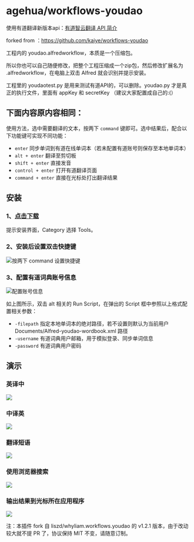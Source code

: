 
# agehua/workflows-youdao

使用有道翻译新版本api：[有道智云翻译 API 简介](http://ai.youdao.com/docs/doc-trans-api.s#p01)

forked from ：https://github.com/kaiye/workflows-youdao

工程内的 youdao.alfredworkflow，本质是一个压缩包。

所以你也可以自己随便修改，把整个工程压缩成一个zip包，然后修改扩展名为 .alfredworkflow，在电脑上双击 Alfred 就会识别并提示安装。

工程里的 youdaotest.py 是用来测试有道API的，可以删除。youdao.py 才是真正的执行文件，里面有 appKey 和 secretKey （建议大家配置成自己的:(）


## 下面内容原内容相同：

使用方法，选中需要翻译的文本，按两下 `command` 键即可。选中结果后，配合以下功能键可实现不同功能：

* `enter` 同步单词到有道在线单词本（若未配置有道账号则保存至本地单词本）
* `alt + enter` 翻译至剪切板
* `shift + enter` 直接发音
* `control + enter` 打开有道翻译页面
* `command + enter` 直接在光标处打出翻译结果

## 安装

### 1、[点击下载](https://github.com/agehua/workflows-youdao/blob/master/youdao.alfredworkflow?raw=true)
提示安装界面，Category 选择 Tools。

### 2、安装后设置双击快捷键

![按两下 command 设置快捷键](https://cloud.githubusercontent.com/assets/344283/12189204/b0d21524-b5f6-11e5-9cc8-33c17561f9ee.gif)



### 3、配置有道词典账号信息

![配置账号信息](https://cloud.githubusercontent.com/assets/344283/12175374/c776aef2-b59c-11e5-90ec-20e3801ff7ed.png)

如上图所示，双击 alt 相关的 Run Script，在弹出的 Script 框中参照以上格式配置相关参数：

* `-filepath`  指定本地单词本的绝对路径，若不设置则默认为当前用户 Documents/Alfred-youdao-wordbook.xml 路径
* `-username` 有道词典用户邮箱，用于模拟登录、同步单词信息
* `-password` 有道词典用户密码



## 演示

### 英译中

![](http://ww2.sinaimg.cn/large/48910e01gw1erucr05z85g213p0kbqhn.gif)

### 中译英

![](http://ww2.sinaimg.cn/large/48910e01gw1erucrd5tnmg213p0kbk6q.gif)

### 翻译短语

![](http://ww2.sinaimg.cn/large/48910e01gw1erucrvb9a8g213p0kbqhn.gif)

### 使用浏览器搜索

![](http://ww4.sinaimg.cn/large/48910e01gw1erucsmvtkgg213l0kaqq2.gif)

### 输出结果到光标所在应用程序

![](http://ww3.sinaimg.cn/large/48910e01gw1eructbvt9rg213p0jh0wi.gif)

注：本插件 fork 自 liszd/whyliam.workflows.youdao 的 v1.2.1 版本，由于改动较大就不提 PR 了，协议保持 MIT 不变，请随意订制。